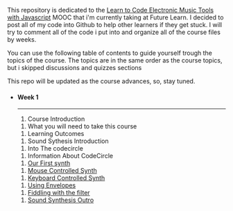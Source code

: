 <p>This repository is dedicated to the <a href="https://www.futurelearn.com/courses/electronic-music-tools/">Learn to Code Electronic Music Tools with Javascript</a> MOOC that i'm currently taking at Future Learn. I decided to post all of my code into Github to help other learners if they get stuck. I will try to comment all of the code i put into and organize all of the course files by weeks.</p>

<p>You can use the following table of contents to guide yourself trough the topics of the course. The topics are in the same order as the course topics, but i skipped discussions and quizzes sections</p>
<p>This repo will be updated as the course advances, so, stay tuned.</p>
<ul>
	<li>
	<h4>Week 1</h4>
	<hr>
	<ol>
		<li value="1.1">Course Introduction</li>
		<li value="1.2">What you will need to take this course</li>
		<li value="1.3">Learning Outcomes</li>
		<li value="1.4">Sound Sythesis Introduction</li>
		<li value="1.7">Into The codecircle</li>
		<li value="1.8">Information About CodeCircle</li>
		<li value="1.10"><a href="course/week1/110">Our First synth</a></li>
		<li value="1.11"><a href="course/week1/111">Mouse Controlled Synth</a></li>
		<li value="1.13"><a href="course/week1/113">Keyboard Controlled Synth</a></li>
		<li value="1.15"><a href="course/week1/115">Using Envelopes</a></li>
		<li value="1.19"><a href="course/week1/119">Fiddling with the filter</a></li>
		<li value="1.21"><a href="course/week1/121">Sound Synthesis Outro</a></li>
	</ol>
	</li>
</ul>